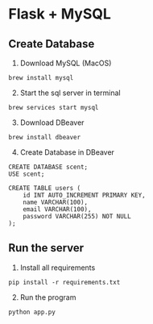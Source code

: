 # Flask + MySQL

## Create Database
1. Download MySQL (MacOS)
```=bash
brew install mysql
```
2. Start the sql server in terminal
```=bash
brew services start mysql
```
3. Download DBeaver
```
brew install dbeaver
```
4. Create Database in DBeaver
```=sql
CREATE DATABASE scent;
USE scent;

CREATE TABLE users (
    id INT AUTO_INCREMENT PRIMARY KEY,
    name VARCHAR(100),
    email VARCHAR(100),
    password VARCHAR(255) NOT NULL
);
```

## Run the server
1. Install all requirements
```=bash
pip install -r requirements.txt
```

2. Run the program
```=bash
python app.py
```